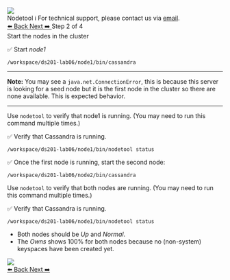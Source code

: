 <!-- TOP -->
<div class="top">
  <img class="scenario-academy-logo" src="https://datastax-academy.github.io/katapod-shared-assets/images/ds-academy-2023.svg" />
  <div class="scenario-title-section">
    <span class="scenario-title">Nodetool</span>
    <span class="scenario-subtitle">ℹ️ For technical support, please contact us via <a href="mailto:academy@datastax.com">email</a>.</span>
  </div>
</div>

<!-- NAVIGATION -->
<div id="navigation-top" class="navigation-top">
 <a href='command:katapod.loadPage?[{"step":"step1"}]'
   class="btn btn-dark navigation-bottom-left">⬅️ Back
 </a>
  <a href='command:katapod.loadPage?[{"step":"step3"}]' 
    class="btn btn-dark navigation-top-right">Next ➡️
  </a>
<span class="step-count"> Step 2 of 4</span>
</div>

<!-- CONTENT -->

<div class="step-title">Start the nodes in the cluster</div>


✅ Start *node1*
```
/workspace/ds201-lab06/node1/bin/cassandra
```
---
**Note:** You may see a `java.net.ConnectionError`, this is because this server is looking for a seed node but it is the first node in the cluster so there are none available. This is expected behavior.

---


Use `nodetool` to verify that node1 is running. (You may need to run this command multiple times.)

✅ Verify that Cassandra is running.
```
/workspace/ds201-lab06/node1/bin/nodetool status
```

✅ Once the first node is running, start the second node:
```
/workspace/ds201-lab06/node2/bin/cassandra
```

Use `nodetool` to verify that both nodes are  running. (You may need to run this command multiple times.)

✅ Verify that Cassandra is running.
```
/workspace/ds201-lab06/node1/bin/nodetool status
```

* Both nodes should be *Up* and *Normal*.
* The *Owns* shows 100% for both nodes because no (non-system) keyspaces have been created yet.



<img src="https://katapod-file-store.s3.us-west-1.amazonaws.com/ds201/lab06-image01.png" />

<!-- NAVIGATION -->
<div id="navigation-bottom" class="navigation-bottom">
  <a href='command:katapod.loadPage?[{"step":"step1"}]'
   class="btn btn-dark navigation-bottom-left">⬅️ Back
 </a>
  <a href='command:katapod.loadPage?[{"step":"step3"}]' 
    class="btn btn-dark navigation-top-right">Next ➡️
  </a>
</div>
